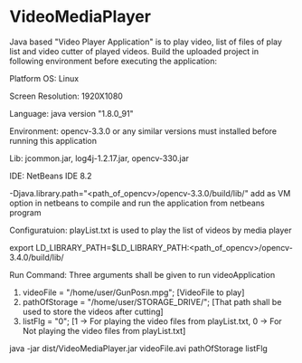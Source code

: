 # VideoMediaPlayer
Java based "Video Player Application" is to play video, list of files of play list and video cutter of played videos. Build the uploaded project in following environment before executing the application:                                                                                                           

Platform OS: Linux 

Screen Resolution: 1920X1080

Language: java version "1.8.0_91"

Environment: opencv-3.3.0 or any similar versions must installed before running this application

Lib: jcommon.jar, log4j-1.2.17.jar, opencv-330.jar

IDE: NetBeans IDE 8.2

-Djava.library.path="<path_of_opencv>/opencv-3.3.0/build/lib/" add as VM option in netbeans to compile and run the application from netbeans program                                                                                                                      

Configuratuion: playList.txt is used to play the list of videos by media player

export LD_LIBRARY_PATH=$LD_LIBRARY_PATH:<path_of_opencv>/opencv-3.4.0/build/lib/

Run Command: Three arguments shall be given to run videoApplication
1. videoFile = "/home/user/GunPosn.mpg";  [VideoFile to play]
2. pathOfStorage = "/home/user/STORAGE_DRIVE/"; [That path shall be used to store the videos after cutting]
3. listFlg = "0"; [1 -> For playing the video files from playList.txt, 0 -> For Not playing the video files from playList.txt]

java -jar dist/VideoMediaPlayer.jar videoFile.avi pathOfStorage listFlg
  
